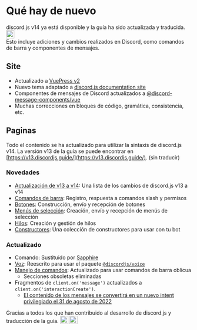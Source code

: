 <style scoped>
.emoji-container {
	display: inline-block;
}

.emoji-container .emoji-image {
	width: 1.375rem;
	height: 1.375rem;
	vertical-align: bottom;
}
</style>

# Qué hay de nuevo

<DiscordMessages>
	<DiscordMessage profile="bot">
		<template #interactions>
			<DiscordInteraction
				profile="user"
				author="discord.js"
				:command="true"
			>upgrade</DiscordInteraction>
		</template>
		discord.js v14 ya está disponible y la guía ha sido actualizada y traducida.
		<span class="emoji-container">
			<img class="emoji-image" title="tada" alt=":tada:" src="https://cdn.jsdelivr.net/gh/twitter/twemoji@v14.0.2/assets/72x72/1f389.png" />
		</span>
		<br />
		Esto incluye adiciones y cambios realizados en Discord, como comandos de barra y componentes de mensajes.
	</DiscordMessage>
</DiscordMessages>

## Site

- Actualizado a [VuePress v2](https://v2.vuepress.vuejs.org/)
- Nuevo tema adaptado a [discord.js documentation site](https://discord.js.org/)
- Componentes de mensajes de Discord actualizados a [@discord-message-components/vue](https://github.com/Danktuary/discord-message-components/blob/main/packages/vue/README.md)
- Muchas correcciones en bloques de código, gramática, consistencia, etc.

## Paginas

Todo el contenido se ha actualizado para utilizar la sintaxis de discord.js v14. La versión v13 de la guía se puede encontrar en [https://v13.discordjs.guide/](https://v13.discordjs.guide/). (sin traducir)

### Novedades

- [Actualización de v13 a v14](/additional-info/changes-in-v14.md): Una lista de los cambios de discord.js v13 a v14
- [Comandos de barra](/slash-commands/advanced-creation.md): Registro, respuesta a comandos slash y permisos
- [Botones](/interactions/buttons.md): Construcción, envío y recepción de botones
- [Menús de selección](/interactions/select-menus.md): Creación, envío y recepción de menús de selección
- [Hilos](/popular-topics/threads.md): Creación y gestión de hilos
- [Constructores](/popular-topics/builders.md): Una colección de constructores para usar con tu bot

### Actualizado

- Comando: Sustituido por [Sapphire](https://sapphirejs.dev/docs/Guide/getting-started/getting-started-with-sapphire)
- [Voz](/voz/): Reescrito para usar el paquete [`@discordjs/voice`](https://github.com/discordjs/discord.js/tree/main/packages/voice)
- [Manejo de comandos](/creating-your-bot/command-handling.md/): Actualizado para usar comandos de barra oblicua
  - Secciones obsoletas eliminadas
- Fragmentos de `client.on('message')` actualizados a `client.on('interactionCreate')`.
  - [El contenido de los mensajes se convertirá en un nuevo intent privilegiado el 31 de agosto de 2022](https://support-dev.discord.com/hc/articles/4404772028055)

<DiscordMessages>
	<DiscordMessage profile="bot">
		Gracias a todos los que han contribuido al desarrollo de discord.js y traducción de la guía.
		<span class="emoji-container">
			<img class="emoji-image" title="heart" alt=":heart:" src="https://cdn.jsdelivr.net/gh/twitter/twemoji@v14.0.2/assets/72x72/2764.png" />
			<img class="emoji-image" title="pat" alt=":pats:" src="https://cdn.discordapp.com/emojis/929127508933242912.gif?size=96&quality=lossless">
		</span>
	</DiscordMessage>
</DiscordMessages>
